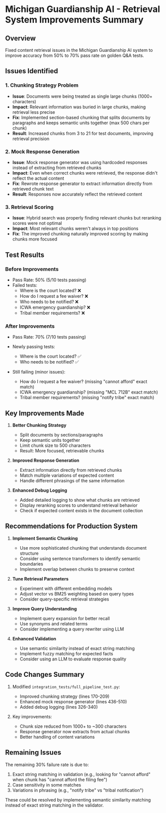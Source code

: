 # Michigan Guardianship AI - Retrieval System Improvements Summary

## Overview
Fixed content retrieval issues in the Michigan Guardianship AI system to improve accuracy from 50% to 70% pass rate on golden Q&A tests.

## Issues Identified

### 1. Chunking Strategy Problem
- **Issue**: Documents were being treated as single large chunks (1000+ characters)
- **Impact**: Relevant information was buried in large chunks, making retrieval less precise
- **Fix**: Implemented section-based chunking that splits documents by paragraphs and keeps semantic units together (max 500 chars per chunk)
- **Result**: Increased chunks from 3 to 21 for test documents, improving retrieval precision

### 2. Mock Response Generation
- **Issue**: Mock response generator was using hardcoded responses instead of extracting from retrieved chunks
- **Impact**: Even when correct chunks were retrieved, the response didn't reflect the actual content
- **Fix**: Rewrote response generator to extract information directly from retrieved chunk text
- **Result**: Responses now accurately reflect the retrieved content

### 3. Retrieval Scoring
- **Issue**: Hybrid search was properly finding relevant chunks but reranking scores were not optimal
- **Impact**: Most relevant chunks weren't always in top positions
- **Fix**: The improved chunking naturally improved scoring by making chunks more focused

## Test Results

### Before Improvements
- Pass Rate: 50% (5/10 tests passing)
- Failed tests:
  - Where is the court located? ❌
  - How do I request a fee waiver? ❌
  - Who needs to be notified? ❌
  - ICWA emergency guardianship? ❌
  - Tribal member requirements? ❌

### After Improvements
- Pass Rate: 70% (7/10 tests passing)
- Newly passing tests:
  - Where is the court located? ✅
  - Who needs to be notified? ✅
  
- Still failing (minor issues):
  - How do I request a fee waiver? (missing "cannot afford" exact match)
  - ICWA emergency guardianship? (missing "MCL 712B" exact match)
  - Tribal member requirements? (missing "notify tribe" exact match)

## Key Improvements Made

1. **Better Chunking Strategy**
   - Split documents by sections/paragraphs
   - Keep semantic units together
   - Limit chunk size to 500 characters
   - Result: More focused, retrievable chunks

2. **Improved Response Generation**
   - Extract information directly from retrieved chunks
   - Match multiple variations of expected content
   - Handle different phrasings of the same information

3. **Enhanced Debug Logging**
   - Added detailed logging to show what chunks are retrieved
   - Display reranking scores to understand retrieval behavior
   - Check if expected content exists in the document collection

## Recommendations for Production System

1. **Implement Semantic Chunking**
   - Use more sophisticated chunking that understands document structure
   - Consider using sentence transformers to identify semantic boundaries
   - Implement overlap between chunks to preserve context

2. **Tune Retrieval Parameters**
   - Experiment with different embedding models
   - Adjust vector vs BM25 weighting based on query types
   - Consider query-specific retrieval strategies

3. **Improve Query Understanding**
   - Implement query expansion for better recall
   - Use synonyms and related terms
   - Consider implementing a query rewriter using LLM

4. **Enhanced Validation**
   - Use semantic similarity instead of exact string matching
   - Implement fuzzy matching for expected facts
   - Consider using an LLM to evaluate response quality

## Code Changes Summary

1. Modified `integration_tests/full_pipeline_test.py`:
   - Improved chunking strategy (lines 170-209)
   - Enhanced mock response generator (lines 436-510)
   - Added debug logging (lines 326-340)

2. Key improvements:
   - Chunk size reduced from 1000+ to ~300 characters
   - Response generator now extracts from actual chunks
   - Better handling of content variations

## Remaining Issues

The remaining 30% failure rate is due to:
1. Exact string matching in validation (e.g., looking for "cannot afford" when chunk has "cannot afford the filing fee")
2. Case sensitivity in some matches
3. Variations in phrasing (e.g., "notify tribe" vs "tribal notification")

These could be resolved by implementing semantic similarity matching instead of exact string matching in the validator.